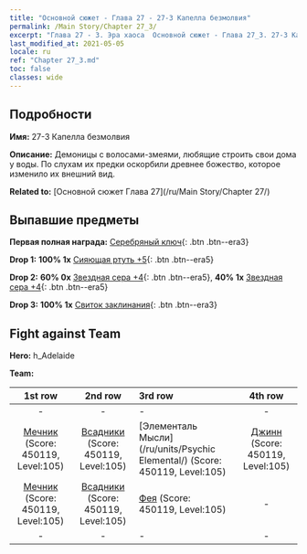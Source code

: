```yaml
---
title: "Основной сюжет - Глава 27 - 27-3 Капелла безмолвия"
permalink: /Main Story/Chapter 27_3/
excerpt: "Глава 27 - 3. Эра хаоса  Основной сюжет - Глава 27_3. 27-3 Капелла безмолвия"
last_modified_at: 2021-05-05
locale: ru
ref: "Chapter 27_3.md"
toc: false
classes: wide
---
```


## Подробности

 **Имя:** 27-3 Капелла безмолвия

 **Описание:** Демоницы с волосами-змеями, любящие строить свои дома у воды. По слухам их предки оскорбили древнее божество, которое изменило их внешний вид.

 **Related to:** [Основной сюжет Глава 27](/ru/Main Story/Chapter 27/)

## Выпавшие предметы

 **Первая полная награда:** [Серебряный ключ](/ItemsRU/con_693/){: .btn .btn--era3}

 **Drop 1:** **100% 1x** [Сияющая ртуть +5](/ItemsRU/mat_98/){: .btn .btn--era5}

 **Drop 2:** **60% 0x** [Звездная сера +4](/ItemsRU/mat_92/){: .btn .btn--era5}, **40% 1x** [Звездная сера +4](/ItemsRU/mat_92/){: .btn .btn--era5}

 **Drop 3:** **100% 1x** [Свиток заклинания](/ItemsRU/con_694/){: .btn .btn--era3}


## Fight against Team
 **Hero:** h_Adelaide

 **Team:**


  | 1st row | 2nd row | 3rd row | 4th row |
  |:----:|:----:|:----|:----:|
  | - | - | - | - |
  | [Мечник](/ru/units/Swordsman/) (Score: 450119, Level:105)  | [Всадники](/ru/units/Cavalier/) (Score: 450119, Level:105)  | [Элементаль Мысли](/ru/units/Psychic Elemental/) (Score: 450119, Level:105)  | [Джинн](/ru/units/Genie/) (Score: 450119, Level:105)  |
  | [Мечник](/ru/units/Swordsman/) (Score: 450119, Level:105)  | [Всадники](/ru/units/Cavalier/) (Score: 450119, Level:105)  | [Фея](/ru/units/Sprite/) (Score: 450119, Level:105)  | - |
  | - | - | - | - |



